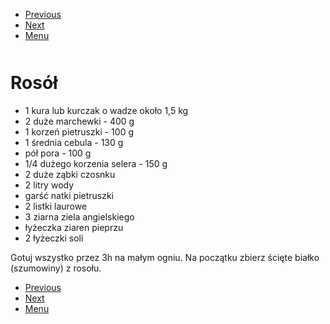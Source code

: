 <!-- Navigation Menu Start -->

- [Previous](<Queijadas.md>)
- [Next](<Sernik.md>)
- [Menu](<README.md>)

<div style="margin-bottom: 50px"></div>

<!-- /Navigation Menu Start -->


# Rosół

- 1 kura lub kurczak o wadze około 1,5 kg
- 2 duże marchewki - 400 g
- 1 korzeń pietruszki - 100 g
- 1 średnia cebula - 130 g
- pół pora - 100 g
- 1/4 dużego korzenia selera - 150 g
- 2 duże ząbki czosnku
- 2 litry wody
- garść natki pietruszki
- 2 listki laurowe
- 3 ziarna ziela angielskiego
- łyżeczka ziaren pieprzu
- 2 łyżeczki soli

Gotuj wszystko przez 3h na małym ogniu. Na początku zbierz ścięte białko (szumowiny) z rosołu.


<!-- Navigation Menu End -->

- [Previous](<Queijadas.md>)
- [Next](<Sernik.md>)
- [Menu](<README.md>)

<div style="margin-bottom: 50px"></div>

<!-- /Navigation Menu End -->